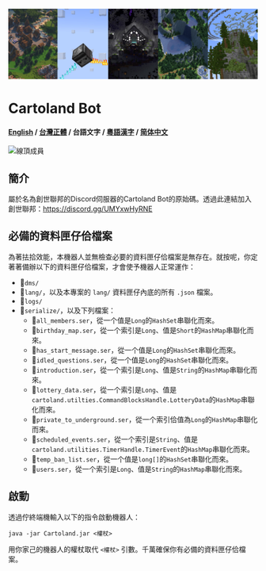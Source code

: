 ![Banner](Banner.jpg)

# Cartoland Bot
#### [English](https://github.com/AlexCai2019/Cartoland/blob/master/readme/README.md) / [台灣正體](https://github.com/AlexCai2019/Cartoland/blob/master/readme/README_tw.md) / 台語文字 / [粵語漢字](https://github.com/AlexCai2019/Cartoland/blob/master/readme/README_hk.md) / [简体中文](https://github.com/AlexCai2019/Cartoland/blob/master/readme/README_cn.md)

![線頂成員](https://discord.com/api/guilds/886936474723950603/widget.png)

## 簡介
屬於名為創世聯邦的Discord伺服器的Cartoland Bot的原始碼。透過此連結加入創世聯邦：https://discord.gg/UMYxwHyRNE

## 必備的資料匣仔佮檔案
為著抾拾效能，本機器人並無檢查必要的資料匣仔佮檔案是無存在。就按呢，你定著著備辦以下的資料匣仔佮檔案，才會使予機器人正常運作：
- 📁`dms/`
- 📁`lang/`，以及本專案的 `lang/` 資料匣仔內底的所有 `.json` 檔案。
- 📁`logs/`
- 📁`serialize/`，以及下列檔案：
  - 📄`all_members.ser`，從一个值是`Long`的`HashSet`串聯化而來。
  - 📄`birthday_map.ser`，從一个索引是`Long`、值是`Short`的`HashMap`串聯化而來。
  - 📄`has_start_message.ser`，從一个值是`Long`的`HashSet`串聯化而來。
  - 📄`idled_questions.ser`，從一个值是`Long`的`HashSet`串聯化而來。
  - 📄`introduction.ser`，從一个索引是`Long`、值是`String`的`HashMap`串聯化而來。
  - 📄`lottery_data.ser`，從一个索引是`Long`、值是`cartoland.utilties.CommandBlocksHandle.LotteryData`的`HashMap`串聯化而來。
  - 📄`private_to_underground.ser`，從一个索引佮值為`Long`的`HashMap`串聯化而來。
  - 📄`scheduled_events.ser`，從一个索引是`String`、值是`cartoland.utilities.TimerHandle.TimerEvent`的`HashMap`串聯化而來。
  - 📄`temp_ban_list.ser`，從一个值是`long[]`的`HashSet`串聯化而來。
  - 📄`users.ser`，從一个索引是`Long`、值是`String`的`HashMap`串聯化而來。

## 啟動
透過佇終端機輸入以下的指令啟動機器人：
```
java -jar Cartoland.jar <權杖>
```
用你家己的機器人的權杖取代 `<權杖>` 引數。千萬確保你有必備的資料匣仔佮檔案。